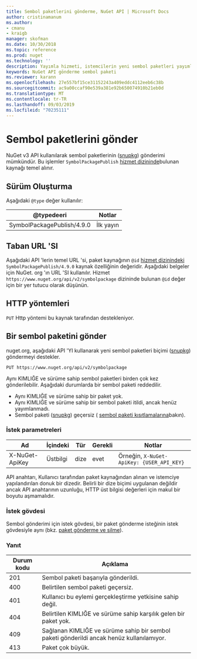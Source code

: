 ```yaml
---
title: Sembol paketlerini gönderme, NuGet API | Microsoft Docs
author: cristinamanum
ms.author:
- cmanu
- kraigb
manager: skofman
ms.date: 10/30/2018
ms.topic: reference
ms.prod: nuget
ms.technology: ''
description: Yayımla hizmeti, istemcilerin yeni sembol paketleri yayımlamasına izin verir.
keywords: NuGet API gönderme sembol paketi
ms.reviewer: karann
ms.openlocfilehash: 27e557bf15ce31152243a409eddc4112eeb6c38b
ms.sourcegitcommit: ac9a00ccaf90e539a381e92b650074910b21eb0d
ms.translationtype: MT
ms.contentlocale: tr-TR
ms.lasthandoff: 09/03/2019
ms.locfileid: "70235111"
---
```

# <a name="push-symbol-packages"></a>Sembol paketlerini gönder

NuGet v3 API kullanılarak sembol paketlerinin ([snupkg](../create-packages/Symbol-Packages-snupkg.md)) gönderimi mümkündür.
Bu işlemler `SymbolPackagePublish` [hizmet dizininde](service-index.md)bulunan kaynağı temel alınır.

## <a name="versioning"></a>Sürüm Oluşturma

Aşağıdaki `@type` değer kullanılır:

@typedeeri                 | Notlar
--------------------        | -----
SymbolPackagePublish/4.9.0  | İlk yayın

## <a name="base-url"></a>Taban URL 'SI

Aşağıdaki API 'lerin temel URL 'si, paket kaynağının `@id` [hizmet dizinindeki](service-index.md) `SymbolPackagePublish/4.9.0` kaynak özelliğinin değeridir. Aşağıdaki belgeler için NuGet. org 'ın URL 'SI kullanılır. Hizmet `https://www.nuget.org/api/v2/symbolpackage` dizininde bulunan `@id` değer için bir yer tutucu olarak düşünün.

## <a name="http-methods"></a>HTTP yöntemleri

`PUT` Http yöntemi bu kaynak tarafından destekleniyor. 

## <a name="push-a-symbol-package"></a>Bir sembol paketini gönder

nuget.org, aşağıdaki API 'YI kullanarak yeni sembol paketleri biçimi ([snupkg](../create-packages/Symbol-Packages-snupkg.md)) göndermeyi destekler. 

    PUT https://www.nuget.org/api/v2/symbolpackage

Aynı KIMLIĞE ve sürüme sahip sembol paketleri birden çok kez gönderilebilir. Aşağıdaki durumlarda bir sembol paketi reddedilir.
- Aynı KIMLIĞE ve sürüme sahip bir paket yok.
- Aynı KIMLIĞE ve sürüme sahip bir sembol paketi itildi, ancak henüz yayımlanmadı.
- Sembol paketi ([snupkg](../create-packages/Symbol-Packages-snupkg.md)) geçersiz ( [sembol paketi kısıtlamalarına](../create-packages/Symbol-Packages-snupkg.md)bakın).

### <a name="request-parameters"></a>İstek parametreleri

Ad           | İçindeki     | Tür   | Gerekli | Notlar
-------------- | ------ | ------ | -------- | -----
X-NuGet-ApiKey | Üstbilgi | dize | evet      | Örneğin, `X-NuGet-ApiKey: {USER_API_KEY}`

API anahtarı, Kullanıcı tarafından paket kaynağından alınan ve istemciye yapılandırılan donuk bir dizedir. Belirli bir dize biçimi uygulanan değildir ancak API anahtarının uzunluğu, HTTP üst bilgisi değerleri için makul bir boyutu aşmamalıdır.

### <a name="request-body"></a>İstek gövdesi

Sembol gönderimi için istek gövdesi, bir paket gönderme isteğinin istek gövdesiyle aynı (bkz. [paket gönderme ve silme](package-publish-resource.md)). 

### <a name="response"></a>Yanıt

Durum kodu | Açıklama
----------- | -------
201         | Sembol paketi başarıyla gönderildi.
400         | Belirtilen sembol paketi geçersiz.
401         | Kullanıcı bu eylemi gerçekleştirme yetkisine sahip değil.
404         | Belirtilen KIMLIĞE ve sürüme sahip karşılık gelen bir paket yok.
409         | Sağlanan KIMLIĞE ve sürüme sahip bir sembol paketi gönderildi ancak henüz kullanılamıyor.
413         | Paket çok büyük.

